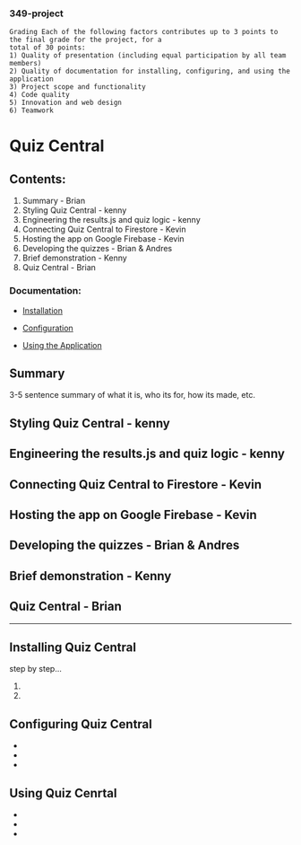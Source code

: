 ### 349-project

```
Grading Each of the following factors contributes up to 3 points to the final grade for the project, for a
total of 30 points:
1) Quality of presentation (including equal participation by all team members)
2) Quality of documentation for installing, configuring, and using the application
3) Project scope and functionality
4) Code quality
5) Innovation and web design
6) Teamwork
```

# Quiz Central

## Contents:

 1. Summary - Brian
 2. Styling Quiz Central - kenny
 3. Engineering the results.js and quiz logic - kenny
 4. Connecting Quiz Central to Firestore - Kevin
 5. Hosting the app on Google Firebase - Kevin
 6. Developing the quizzes - Brian & Andres
 7. Brief demonstration - Kenny
 8. Quiz Central - Brian

### Documentation:
 - [Installation](https://github.com/ktranfullerton2000/349-project/blob/main/README.md#installing-quiz-central)

 - [Configuration](https://github.com/ktranfullerton2000/349-project/blob/main/README.md#configuring-quiz-central)

 - [Using the Application](https://github.com/ktranfullerton2000/349-project/blob/main/README.md#using-quiz-cenrtal)


## Summary

3-5 sentence summary of what it is, who its for, how its made, etc.

## Styling Quiz Central - kenny

## Engineering the results.js and quiz logic - kenny

## Connecting Quiz Central to Firestore - Kevin

## Hosting the app on Google Firebase - Kevin

## Developing the quizzes - Brian & Andres

## Brief demonstration - Kenny

## Quiz Central - Brian

------------------------------------

## Installing Quiz Central
  step by step...
  
  1.
  
  2.
  
## Configuring Quiz Central

-
-
-

## Using Quiz Cenrtal

-
-
-
